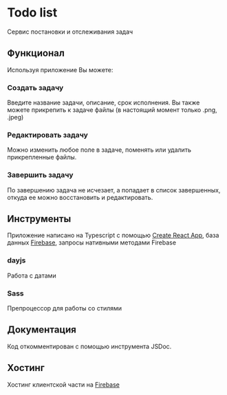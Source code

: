 # Todo list

Сервис постановки и отслеживания задач

## Функционал

Используя приложение Вы можете:

### Создать задачу

Введите название задачи, описание, срок исполнения. Вы также можете прикрепить к задаче файлы (в настоящий момент только .png, .jpeg)

### Редактировать задачу

Можно изменить любое поле в задаче, поменять или удалить прикрепленные файлы.

### Завершить задачу

По завершению задача не исчезает, а попадает в список завершенных, откуда ее можно восстановить и редактировать.

## Инструменты

Приложение написано на Typescript с помощью [Create React App](https://github.com/facebook/create-react-app), база данных [Firebase](firebase.google.com), запросы нативными методами Firebase

### dayjs

Работа с датами 

### Sass 

Препроцессор для работы со стилями

## Документация

Код откомментирован с помощью инструмента JSDoc.

## Хостинг

Хостинг клиентской части на [Firebase](firebase.google.com)